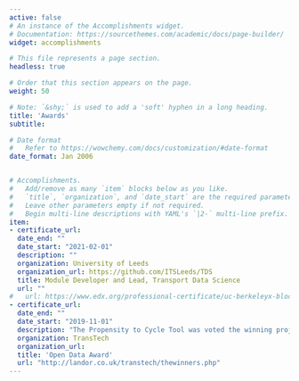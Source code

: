 ```yaml
---
active: false
# An instance of the Accomplishments widget.
# Documentation: https://sourcethemes.com/academic/docs/page-builder/
widget: accomplishments

# This file represents a page section.
headless: true

# Order that this section appears on the page.
weight: 50

# Note: `&shy;` is used to add a 'soft' hyphen in a long heading.
title: 'Awards'
subtitle:

# Date format
#   Refer to https://wowchemy.com/docs/customization/#date-format
date_format: Jan 2006


# Accomplishments.
#   Add/remove as many `item` blocks below as you like.
#   `title`, `organization`, and `date_start` are the required parameters.
#   Leave other parameters empty if not required.
#   Begin multi-line descriptions with YAML's `|2-` multi-line prefix.
item:
- certificate_url: 
  date_end: ""
  date_start: "2021-02-01"
  description: ""
  organization: University of Leeds
  organization_url: https://github.com/ITSLeeds/TDS
  title: Module Developer and Lead, Transport Data Science
  url: ""
#   url: https://www.edx.org/professional-certificate/uc-berkeleyx-blockchain-fundamentals
- certificate_url:
  date_end: ""
  date_start: "2019-11-01"
  description: "The Propensity to Cycle Tool was voted the winning project, ahead of submissions from Transport for London and Oxford City Council. The PCT is a free, open-source tool for transport planning that provides open access data and interactive evidence for cycleway network planning."
  organization: TransTech
  organization_url: 
  title: 'Open Data Award'
  url: "http://landor.co.uk/transtech/thewinners.php"
---
```

